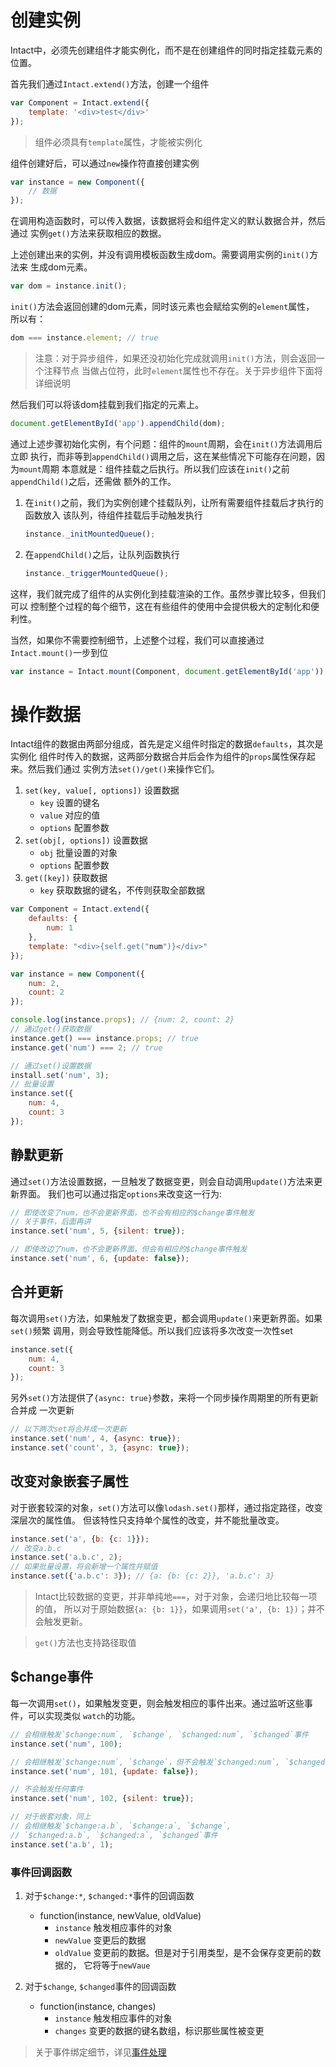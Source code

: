 # 创建实例

Intact中，必须先创建组件才能实例化，而不是在创建组件的同时指定挂载元素的位置。

首先我们通过`Intact.extend()`方法，创建一个组件

```js
var Component = Intact.extend({
    template: '<div>test</div>'
});
```

> 组件必须具有`template`属性，才能被实例化

组件创建好后，可以通过`new`操作符直接创建实例

```js
var instance = new Component({
    // 数据
});
```

在调用构造函数时，可以传入数据，该数据将会和组件定义的默认数据合并，然后通过
实例`get()`方法来获取相应的数据。

上述创建出来的实例，并没有调用模板函数生成dom。需要调用实例的`init()`方法来
生成dom元素。

```js
var dom = instance.init();
```

`init()`方法会返回创建的dom元素，同时该元素也会赋给实例的`element`属性，
所以有：

```js
dom === instance.element; // true
```

> 注意：对于异步组件，如果还没初始化完成就调用`init()`方法，则会返回一个注释节点
> 当做占位符，此时`element`属性也不存在。关于异步组件下面将详细说明

然后我们可以将该dom挂载到我们指定的元素上。

```js
document.getElementById('app').appendChild(dom);
```

通过上述步骤初始化实例，有个问题：组件的`mount`周期，会在`init()`方法调用后立即
执行，而非等到`appendChild()`调用之后，这在某些情况下可能存在问题，因为`mount`周期
本意就是：组件挂载之后执行。所以我们应该在`init()`之前`appendChild()`之后，还需做
额外的工作。

1. 在`init()`之前，我们为实例创建个挂载队列，让所有需要组件挂载后才执行的函数放入
   该队列，待组件挂载后手动触发执行
    ```js
    instance._initMountedQueue();
    ```
2. 在`appendChild()`之后，让队列函数执行
    ```js
    instance._triggerMountedQueue();
    ```

这样，我们就完成了组件的从实例化到挂载渲染的工作。虽然步骤比较多，但我们可以
控制整个过程的每个细节，这在有些组件的使用中会提供极大的定制化和便利性。

当然，如果你不需要控制细节，上述整个过程，我们可以直接通过`Intact.mount()`一步到位

```js
var instance = Intact.mount(Component, document.getElementById('app'));
```

# 操作数据 

Intact组件的数据由两部分组成，首先是定义组件时指定的数据`defaults`，其次是实例化
组件时传入的数据，这两部分数据合并后会作为组件的`props`属性保存起来。然后我们通过
实例方法`set()/get()`来操作它们。

1. `set(key, value[, options])` 设置数据
    * `key` 设置的键名
    * `value` 对应的值
    * `options` 配置参数
2. `set(obj[, options])` 设置数据
    * `obj` 批量设置的对象
    * `options` 配置参数
3. `get([key])` 获取数据
    * `key` 获取数据的键名，不传则获取全部数据

```js
var Component = Intact.extend({
    defaults: {
        num: 1        
    },
    template: "<div>{self.get("num")}</div>"
});

var instance = new Component({
    num: 2,
    count: 2
});

console.log(instance.props); // {num: 2, count: 2}
// 通过get()获取数据
instance.get() === instance.props; // true
instance.get('num') === 2; // true

// 通过set()设置数据
install.set('num', 3);
// 批量设置
instance.set({
    num: 4,
    count: 3
});
```

## 静默更新

通过`set()`方法设置数据，一旦触发了数据变更，则会自动调用`update()`方法来更新界面。
我们也可以通过指定`options`来改变这一行为:

```js
// 即使改变了num，也不会更新界面，也不会有相应的$change事件触发
// 关于事件，后面再讲
instance.set('num', 5, {silent: true}); 

// 即使改边了num，也不会更新界面，但会有相应的$change事件触发
instance.set('num', 6, {update: false});
```

## 合并更新

每次调用`set()`方法，如果触发了数据变更，都会调用`update()`来更新界面。如果`set()`频繁
调用，则会导致性能降低。所以我们应该将多次改变一次性set

```js
instance.set({
    num: 4,
    count: 3
});
```

另外`set()`方法提供了`{async: true}`参数，来将一个同步操作周期里的所有更新合并成
一次更新

```js
// 以下两次set将合并成一次更新
instance.set('num', 4, {async: true});
instance.set('count', 3, {async: true});
```

## 改变对象嵌套子属性

对于嵌套较深的对象，`set()`方法可以像`lodash.set()`那样，通过指定路径，改变深层次的属性值。
但该特性只支持单个属性的改变，并不能批量改变。

```js
instance.set('a', {b: {c: 1}});
// 改变a.b.c
instance.set('a.b.c', 2);
// 如果批量设置，将会新增一个属性并赋值 
instance.set({'a.b.c': 3}); // {a: {b: {c: 2}}, 'a.b.c': 3}
```

> Intact比较数据的变更，并非单纯地`===`，对于对象，会递归地比较每一项的值，
> 所以对于原始数据`{a: {b: 1}}`，如果调用`set('a', {b: 1})`；并不会触发更新。

> `get()`方法也支持路径取值

## $change事件

每一次调用`set()`，如果触发变更，则会触发相应的事件出来。通过监听这些事件，可以实现类似
`watch`的功能。

```js
// 会相继触发`$change:num`, `$change`, `$changed:num`, `$changed`事件
instance.set('num', 100);

// 会相继触发`$change:num`, `$change`，但不会触发`$changed:num`, `$changed`事件
instance.set('num', 101, {update: false});

// 不会触发任何事件
instance.set('num', 102, {silent: true});

// 对于嵌套对象，同上
// 会相继触发`$change:a.b`, `$change:a`, `$change`, 
// `$changed:a.b`, `$changed:a`, `$changed`事件
instance.set('a.b', 1);
```

### 事件回调函数

1. 对于`$change:*`, `$changed:*`事件的回调函数
    * function(instance, newValue, oldValue)
        * `instance` 触发相应事件的对象
        * `newValue` 变更后的数据
        * `oldValue` 变更前的数据。但是对于引用类型，是不会保存变更前的数据的，
          它将等于`newVaue`

2. 对于`$change`, `$changed`事件的回调函数
    * function(instance, changes)
        * `instance` 触发相应事件的对象
        * `changes` 变更的数据的键名数组，标识那些属性被变更

> 关于事件绑定细节，详见[事件处理][1]

[1]: #/document/event
